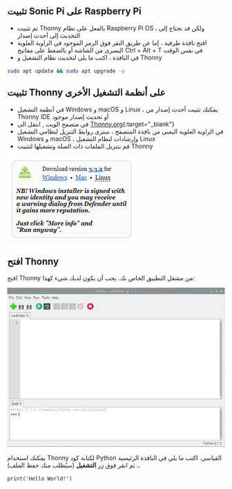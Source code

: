 ## تثبيت Sonic Pi على Raspberry Pi

- تم تثبيت Thonny بالفعل على نظام Raspberry Pi OS ، ولكن قد تحتاج إلى التحديث إلى أحدث إصدار
- افتح نافذة طرفية ، إما عن طريق النقر فوق الرمز الموجود في الزاوية العلوية اليسرى من الشاشة أو بالضغط على مفاتيح Ctrl + Alt + T في نفس الوقت
- في النافذة ، اكتب ما يلي لتحديث نظام التشغيل و Thonny

```bash
sudo apt update && sudo apt upgrade -y
```

## تثبيت Thonny على أنظمة التشغيل الأخرى

- في أنظمة التشغيل Windows و macOS و Linux ، يمكنك تثبيت أحدث إصدار من Thonny IDE أو تحديث إصدار موجود
- في متصفح الويب , انتقل الى [Thonny.org](https://thonny.org/){:target="_blank"}
- في الزاوية العلوية اليمنى من نافذة المتصفح ، سترى روابط التنزيل لنظامي التشغيل Windows و macOS ، وإرشادات لنظام التشغيل Linux
- قم بتنزيل الملفات ذات الصلة وتشغيلها لتثبيت Thonny

![حمل ألارشادات من موقع thonny](images/thonny-site.png)

## افتح Thonny

افتح Thonny من مشغل التطبيق الخاص بك. يجب أن يكون لديك شيء كهذا:

![تطبيق Thonny](images/thonny-editor.png)

يمكنك استخدام Thonny لكتابة كود Python القياسي. اكتب ما يلي في النافذة الرئيسية ، ثم انقر فوق زر **التشغيل** (سيُطلب منك حفظ الملف).

```python3
print('Hello World!')
```
